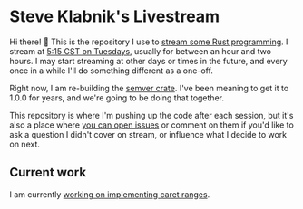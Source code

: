 # Steve Klabnik's Livestream

Hi there! 👋 This is the repository I use to [stream some Rust
programming][stream]. I stream at [5:15 CST on Tuesdays][stream-time],
usually for between an hour and two hours. I may start streaming at other
days or times in the future, and every once in a while I'll do something
different as a one-off.

Right now, I am re-building the [semver crate][semver-crate]. I've been meaning
to get it to 1.0.0 for years, and we're going to be doing that together.

This repository is where I'm pushing up the code after each session, but it's
also a place where [you can open issues][issues] or comment on them if you'd
like to ask a question I didn't cover on stream, or influence what I decide
to work on next.

[stream]: https://www.twitch.tv/steveklabnik
[stream-time]: https://everytimezone.com/?t=5f445480,537
[semver-crate]: https://crates.io/crates/semver
[issues]: https://github.com/steveklabnik/livestream/issues

## Current work

I am currently [working on implementing caret
ranges](https://github.com/steveklabnik/livestream/issues/2).
